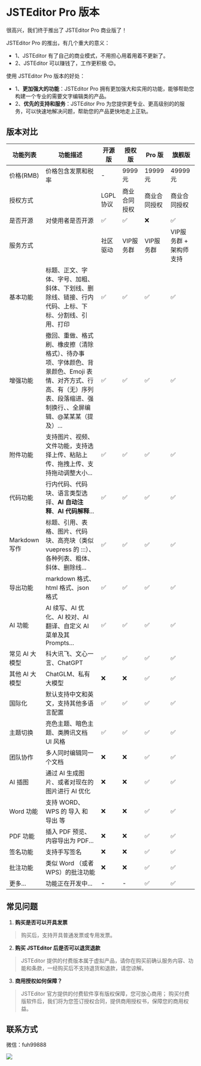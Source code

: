 # JSTEditor Pro 版本

很高兴，我们终于推出了 JSTEditor Pro 商业版了！

JSTEditor Pro 的推出，有几个重大的意义：

- 1、JSTEditor 有了自己的商业模式，不用担心用着用着不更新了。
- 2、JSTEditor 可以赚钱了，工作更积极 😊。

使用 JSTEditor Pro 版本的好处：

- 1、**更加强大的功能**：JSTEditor Pro 拥有更加强大和实用的功能，能够帮助您构建一个专业的需要文字编辑类的产品。
- 2、**优先的支持和服务**：JSTEditor Pro 为您提供更专业、更高级别的的服务，可以快速地解决问题，帮助您的产品更快地走上正轨。

## 版本对比

| 功能列表        | 功能描述                                                                                    | 开源版    | 授权版    | Pro 版         | 旗舰版            |
|-------------|-----------------------------------------------------------------------------------------|--------|--------|---------------|----------------|
| 价格(RMB)     | 价格包含发票和税率                                                                               | -      | 9999元  | 19999元   | 49999元        |
| 授权方式        |                                                                                         | LGPL协议 | 商业合同授权 | 商业合同授权        | 商业合同授权         |
| 是否开源        | 对使用者是否开源                                                                                | ✅      | ✅      | ❌             | ✅              |
| 服务方式        |                                                                                         | 社区驱动   | VIP服务群 | VIP服务群        | VIP服务群 + 架构师支持 |
| 基本功能        | 标题、正文、字体、字号、加粗、斜体、下划线、删除线、链接、行内代码、上标、下标、分割线、引用、打印                                       | ✅      | ✅      | ✅             | ✅              |
| 增强功能        | 撤回、重做、格式刷、橡皮擦（清除格式）、待办事项、字体颜色、背景颜色、Emoji 表情、对齐方式、行高、有（无）序列表、段落缩进、强制换行、、全屏编辑、@某某某（提及）... | ✅      | ✅      | ✅             | ✅              |
| 附件功能        | 支持图片、视频、文件功能，支持选择上传、粘贴上传、拖拽上传、支持拖动调整大小...                                               | ✅      | ✅      | ✅             | ✅              |
| 代码功能        | 行内代码、代码块、语言类型选择、**AI 自动注释**、**AI 代码解释**...                                              | ✅      | ✅      | ✅             | ✅              |
| Markdown 写作 | 标题、引用、表格、图片、代码块、高亮块（类似 vuepress 的 :::）、各种列表、粗体、斜体、删除线...                                | ✅      | ✅      | ✅             | ✅              |
| 导出功能        | markdown 格式、html 格式、json 格式                                                             | ✅      | ✅      | ✅             | ✅              |
| AI 功能	      | AI 续写、AI 优化、AI 校对、AI 翻译、自定义 AI 菜单及其 Prompts...                                          | ✅      | ✅      | ✅             | ✅              |
| 常见 AI 大模型	  | 科大讯飞、文心一言、ChatGPT                                                                       | ✅      | ✅      | ✅             | ✅              |
| 其他 AI 大模型	  | ChatGLM、私有大模型                                                                           | 	❌     | ❌      | ✅             | ✅              |
| 国际化	        | 默认支持中文和英文，支持其他多语言配置                                                                     | ✅      | ✅      | ✅             | ✅              |
| 主题切换	       | 亮色主题、暗色主题、类腾讯文档 UI 风格                                                                   | ✅      | ✅      | ✅             | ✅              |
| 团队协作	       | 多人同时编辑同一个文档                                                                             | 	❌     | ❌      | ✅             | ✅              |
| AI 插图	      | 通过 AI 生成图片、或者对现在的图片进行 AI 优化                                                             | 	❌     | ❌      | ✅             | ✅              |
| Word 功能     | 支持 WORD、WPS  的 导入 和 导出 等                                                                | 	❌     | ❌      | ✅             | ✅              |
| PDF 功能      | 插入 PDF 预览、内容导出为 PDF...                                                                  | 	❌     | ❌      | ✅             | ✅              |
| 签名功能	       | 支持手写签名                                                                                  | 	❌     | ❌      | ✅             | ✅              |
| 批注功能	       | 类似 Word （或者 WPS）的批注功能                                                                   | 	❌     | ❌      | ✅             | ✅              |
| 更多...	      | 功能正在开发中...                                                                              | 	-     | -      | ✅             | ✅              |


## 常见问题


1. **购买是否可以开具发票**
> 购买后，支持开具普通发票或专用发票。


2. **购买 JSTEditor 后是否可以退货退款**
> JSTEditor 提供的付费版本属于虚拟产品，请你在购买前确认服务内容、功能和条款，一经购买后不支持退货和退款，请您谅解。


3. **商用授权如何保障？**
> JSTEditor 官方提供的付费软件享有版权保障，您可放心商用； 购买付费版软件后，我们将为您签订授权合同，提供商用授权书，保障您的商用权益。


## 联系方式

微信：fuh99888

![](../assets/image/wechat-qrcode.png)